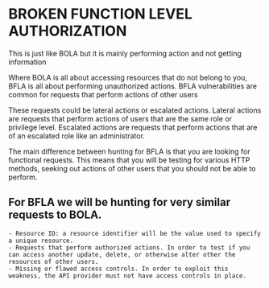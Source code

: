 #          BROKEN FUNCTION LEVEL AUTHORIZATION
 This is just like BOLA but it is mainly performing action and not getting information

 Where BOLA is all about accessing resources that do not belong to you, BFLA is all about performing unauthorized actions. BFLA vulnerabilities are common for requests that perform actions of other users

 These requests could be lateral actions or escalated actions. Lateral actions are requests that perform actions of users that are the same role or privilege level. Escalated actions are requests that perform actions that are of an escalated role like an administrator. 

 The main difference between hunting for BFLA is that you are looking for functional requests. This means that you will be testing for various HTTP methods, seeking out actions of other users that you should not be able to perform.

## For BFLA we will be hunting for very similar requests to BOLA.

    - Resource ID: a resource identifier will be the value used to specify a unique resource. 
    - Requests that perform authorized actions. In order to test if you can access another update, delete, or otherwise alter other the resources of other users.
    - Missing or flawed access controls. In order to exploit this weakness, the API provider must not have access controls in place. 